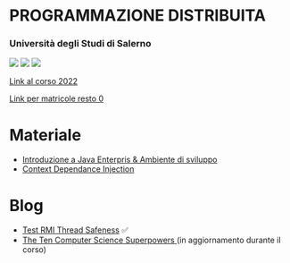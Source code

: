 # PROGRAMMAZIONE DISTRIBUITA
### Università degli Studi di Salerno

![](https://img.shields.io/badge/Language-%F0%9F%87%AE%F0%9F%87%B9-yellow)
![](https://img.shields.io/badge/cod-0512100021-orange)
![](https://img.shields.io/badge/Platform-JAVA%20EE-brightgreen)

[Link al corso 2022](https://corsi.unisa.it/informatica/didattica/insegnamenti?anno=2022&id=507548) 

[Link per matricole resto 0](https://corsi.unisa.it/informatica/didattica/insegnamenti?anno=2022&id=507548&cId=9999-2017&pId=MODULO_3*RESTO_0*S1)
  
# Materiale

- [Introduzione a Java Enterpris & Ambiente di sviluppo](01-intro)
- [Context Dependance Injection](02-cdi)

# Blog

- [Test RMI Thread Safeness](data/rmi_test_thread_safeness.zip) ✅
- [The Ten Computer Science Superpowers ](cs-superpowers.md) (in aggiornamento durante il corso)
